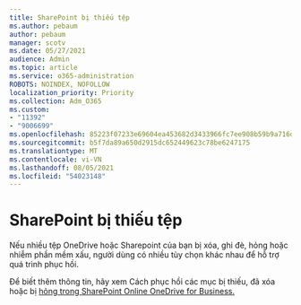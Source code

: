 ```yaml
---
title: SharePoint bị thiếu tệp
ms.author: pebaum
author: pebaum
manager: scotv
ms.date: 05/27/2021
audience: Admin
ms.topic: article
ms.service: o365-administration
ROBOTS: NOINDEX, NOFOLLOW
localization_priority: Priority
ms.collection: Adm_O365
ms.custom:
- "11392"
- "9006699"
ms.openlocfilehash: 85223f07233e69604ea453682d3433966fc7ee908b59b9a716d9ba99950c9e62
ms.sourcegitcommit: b5f7da89a650d2915dc652449623c78be6247175
ms.translationtype: MT
ms.contentlocale: vi-VN
ms.lasthandoff: 08/05/2021
ms.locfileid: "54023148"
---
```

# <a name="sharepoint-files-are-missing"></a>SharePoint bị thiếu tệp

Nếu nhiều tệp OneDrive hoặc Sharepoint của bạn bị xóa, ghi đè, hỏng hoặc nhiễm phần mềm xấu, người dùng có nhiều tùy chọn khác nhau để hỗ trợ quá trình phục hồi.

Để biết thêm thông tin, hãy xem Cách phục hồi các mục bị thiếu, đã xóa hoặc bị [hỏng trong SharePoint Online OneDrive for Business.](https://go.microsoft.com/fwlink/?linkid=2110774)
